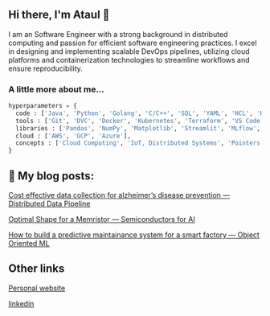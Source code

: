 ## Hi there, I'm Ataul 👋


I am an Software Engineer with a strong background in distributed computing and passion for efficient software engineering practices. I excel in designing and implementing scalable DevOps pipelines, utilizing cloud platforms and containerization technologies to streamline workflows and ensure reproducibility.

### A little more about me...  

```python
hyperparameters = {
  code : ['Java', 'Python', 'Golang', 'C/C++', 'SQL', 'YAML', 'HCL', 'Kotlin', 'RISC-V'],
  tools : ['Git', 'DVC', 'Docker', 'Kubernetes', 'Terraform', 'VS Code', 'Heroku', 'Render', 'Postman'],
  libraries : ['Pandas', 'NumPy', 'Matplotlib', 'Streamlit', 'MLflow', 'Hyperopt', 'RabbitMQ', 'Spark', 'Kafka', 'Airflow', 'Ignite'],
  cloud : ['AWS', 'GCP', 'Azure'],
  concepts : ['Cloud Computing', 'IoT, Distributed Systems', 'Pointers', 'Machine Learning', 'DevOps', 'Data Engineering']
}
```

## 📕 My blog posts:
[Cost effective data collection for alzheimer’s disease prevention — Distributed Data Pipeline](https://medium.com/@ataul.akbar/cost-effective-data-collection-for-alzheimers-disease-prevention-distributed-data-pipeline-c5896424412b)

[Optimal Shape for a Memristor — Semiconductors for AI](https://medium.com/@ataul.akbar/optimal-shape-for-a-memristor-semiconductors-for-ai-13a2a6825b85)

[How to build a predictive maintainance system for a smart factory — Object Oriented ML](https://medium.com/@ataul.akbar/how-to-build-a-predictive-maintainance-system-for-a-smart-factory-mlops-2b251434d7c3)


## Other links
[Personal website](https://ataulakbar.wixsite.com/dweb)

[linkedin](https://www.linkedin.com/in/ataul-akbar-356993169/)
<!--
**ataul-ui/ataul-ui** is a ✨ _special_ ✨ repository because its `README.md` (this file) appears on your GitHub profile.

Here are some ideas to get you started:

- 🔭 I’m currently working on ...
- 🌱 I’m currently learning ...
- 👯 I’m looking to collaborate on ...
- 🤔 I’m looking for help with ...
- 💬 Ask me about ...
- 📫 How to reach me: ...
- 😄 Pronouns: ...
- ⚡ Fun fact: ...
-->
